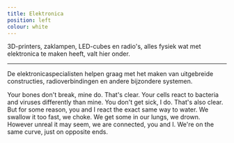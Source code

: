 ```yaml
---
title: Elektronica
position: left
colour: white
---
```


3D-printers, zaklampen, LED-cubes en radio's, alles fysiek wat met elektronica te maken heeft, valt hier onder.

---

De elektronicaspecialisten helpen graag met het maken van uitgebreide constructies, radioverbindingen en andere bijzondere systemen.

<!-- start slipsum code -->
Your bones don't break, mine do. That's clear. Your cells react to bacteria and viruses differently than mine. You don't get sick, I do. That's also clear. But for some reason, you and I react the exact same way to water. We swallow it too fast, we choke. We get some in our lungs, we drown. However unreal it may seem, we are connected, you and I. We're on the same curve, just on opposite ends.
<!-- end slipsum code -->